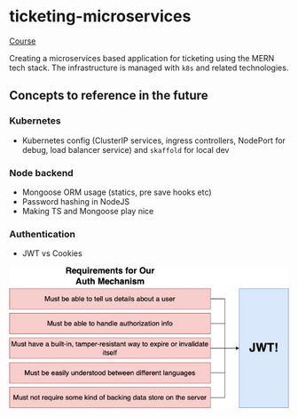 # ticketing-microservices

[Course](https://www.udemy.com/course/microservices-with-node-js-and-react)

Creating a microservices based application for ticketing using the MERN tech stack. The infrastructure is managed with `k8s` and related technologies.

## Concepts to reference in the future

### Kubernetes

- Kubernetes config (ClusterIP services, ingress controllers, NodePort for debug, load balancer service) and `skaffold` for local dev

### Node backend

- Mongoose ORM usage (statics, pre save hooks etc)
- Password hashing in NodeJS
- Making TS and Mongoose play nice

### Authentication

- JWT vs Cookies

![Why JWT](./assets/jwt.jpg "jwt")
